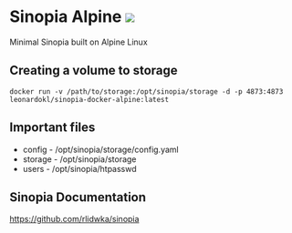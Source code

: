# Sinopia Alpine [![](https://images.microbadger.com/badges/image/leonardokl/sinopia-docker-alpine.svg)](https://microbadger.com/images/leonardokl/sinopia-docker-alpine "Get your own image badge on microbadger.com")

Minimal Sinopia built on Alpine Linux


## Creating a volume to storage
```
docker run -v /path/to/storage:/opt/sinopia/storage -d -p 4873:4873 leonardokl/sinopia-docker-alpine:latest
```

## Important files
- config - /opt/sinopia/storage/config.yaml
- storage - /opt/sinopia/storage
- users - /opt/sinopia/htpasswd

## Sinopia Documentation
https://github.com/rlidwka/sinopia
